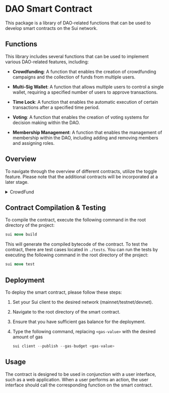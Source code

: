 # **DAO Smart Contract**

This package is a library of DAO-related functions that can be used to develop smart contracts on the Sui network.

## **Functions**
This library includes several functions that can be used to implement various DAO-related features, including:

- **Crowdfunding**: A function that enables the creation of crowdfunding campaigns and the collection of funds from multiple users.

- **Multi-Sig Wallet**: A function that allows multiple users to control a single wallet, requiring a specified number of users to approve transactions.

- **Time Lock**: A function that enables the automatic execution of certain transactions after a specified time period.

- **Voting**: A function that enables the creation of voting systems for decision making within the DAO.

- **Membership Management**: A function that enables the management of membership within the DAO, including adding and removing members and assigning roles.

## **Overview**

To navigate through the overview of different contracts, utilize the toggle feature. Please note that the additional contracts will be incorporated at a later stage.

<details>
    <summary>CrowdFund</summary> 
    
 **`Campaign`** is a struct that represents a campaign and has the following fields: 

- **`id`**: A unique identifier for the campaign, represented as a UID.
- **`startTime`**: A Unix timestamp representing the start time of the campaign.
- **`endTime`**: A Unix timestamp representing the end time of the campaign.
- **`creator`**: The address of the user who created the campaign.
- **`donors`**: A data structure that maps addresses to the amount of funds donated by each donor. 
- **`goal`**: The fundraising goal of the campaign, represented as an unsigned 64-bit integer (`u64`).
- **`donation`**: The total amount of funds donated to the campaign so far, represented as an unsigned 64-bit integer (`u64`).
- **`treasury`**: The balance of funds held in the campaign's treasury, represented as a Balance type parameterized with the SUI coin. 

In addition, the **`CampaignCap`** struct represents a capability owned by the campaign creator, allowing them to cancel the campaign before it starts and access to the funds raised after successful completion.

The contract includes the following functions:

## `launch`

This function creates a new campaign with the given **`startTime`**, **`endTime`**, and **`goal`**. The campaign creator is the caller of this function. The **`clock`** parameter provides the current timestamp, and **`ctx`** provides information about the transaction. The function will fail if:

- **`startTime`** is less than the current time.
- **`endTime`** is less than startTime.
- **`endTime`** is more than 90 days in the future.

```rust
public entry fun launch(startTime: u64, endTime: u64, goal: u64, clock: &Clock, ctx: &mut TxContext)
```

If the function succeeds, it will emit a **`Launch`** event with information about the new campaign.

## `cancel`

This function allows the creator of a campaign to cancel it before it starts. The **`cap`** parameter is a **`CampaignCap`** object that identifies the campaign by its unique ID and the address of the creator. The **`campaign`** parameter is a mutable reference to the **`Campaign`** object associated with the campaign. The **`clock`** parameter provides the current timestamp. The function will fail if:

- The **`cap`** object does not match the creator of the campaign.
- The campaign has already started.

```rust
public entry fun cancel(cap: CampaignCap, campaign: &mut Campaign, clock: &Clock)
```

If the function succeeds, it will cancel the campaign and emit a **`Cancel`** event with the **`ID`** of the canceled campaign.

## `pledge`

This function allows a user to pledge funds to a campaign. The **`campaign`** parameter is a mutable reference to the **`Campaign`** object associated with the campaign. The payment parameter is a **`Coin<SUI>`** object representing the amount of funds being pledged. The **`clock`** parameter provides the current timestamp, and **`ctx`** provides information about the transaction. The function will fail if:

- The campaign has not started yet.
- The campaign has already ended.

```rust
public entry fun pledge(campaign: &mut Campaign, payment: Coin<SUI>, clock: &Clock, ctx: &mut TxContext)
```

If the function succeeds, it will update the donors field of the campaign to record the pledge, and emit a **`Pledge`** event with information about the pledge.

## `unpledge`

This function allows a user to withdraw a previously made pledge. The **`campaign`** parameter is a mutable reference to the **`Campaign`** object associated with the campaign. The **`amount`** parameter is the amount of funds being withdrawn. The **`clock`** parameter provides the current timestamp, and **`ctx`** provides information about the transaction. The function will fail if:

- The campaign has already ended.
- The user has not made a pledge to the campaign.
- The **`amount`** parameter is greater than the user's current pledge.

```rust
public entry fun unpledge(campaign: &mut Campaign, amount: u64, clock: &Clock, ctx: &mut TxContext)
```

If the function succeeds, it will update the donors field of the campaign to reflect the withdrawal, and emit an **`Unpledge`** event.

## `claim`

This function allows the campaign owner to withdraw funds from the campaign treasury only if the following conditions are met:

- The campaign has ended
- The goal amount has been reached or exceeded
- Funds haven't been withdrawn yet (**`Balance<SUI>`** != 0)

If the function succeeds, it will transfer the funds from the campaign treasury to the owner's account and emit a **`Claim`** event.

```rust
public entry fun claim(cap : &mut CampaignCap, campaign: &mut Campaign, clock: &Clock, ctx: &mut TxContext)
```

## `refund`

This function allows a user who has donated to a campaign to request a refund if the following conditions are met:

- The campaign has ended
- The goal amount has not been reached
- The user has donated to the campaign

```rust
public entry fun refund(campaign: &mut Campaign, clock: &Clock, ctx: &mut TxContext)
```

If the function succeeds, it will update the donors field of the campaign to reflect the refund and emit a **`Refund`** event.

</details>

## **Contract Compilation & Testing**

To compile the contract, execute the following command in the root directory of the project:

```rust
sui move build
```

This will generate the compiled bytecode of the contract. To test the contract, there are test cases located in `./tests`. You can run the tests by executing the following command in the root directory of the project:

```rust
sui move test
```

## **Deployment**

To deploy the smart contract, please follow these steps:

1. Set your Sui client to the desired network (mainnet/testnet/devnet).
2. Navigate to the root directory of the smart contract.
3. Ensure that you have sufficient gas balance for the deployment.
4. Type the following command, replacing `<gas-value>` with the desired amount of gas

    ```rust
    sui client --publish --gas-budget <gas-value>
    ```

## **Usage**

The contract is designed to be used in conjunction with a user interface, such as a web application. When a user performs an action, the user interface should call the corresponding function on the smart contract.
